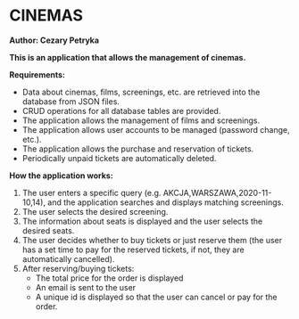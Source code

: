 # CINEMAS
**Author: Cezary Petryka**

**This is an application that allows the management of cinemas.**

**Requirements:**
- Data about cinemas, films, screenings, etc. are retrieved into the database from JSON files.
- CRUD operations for all database tables are provided.
- The application allows the management of films and screenings.
- The application allows user accounts to be managed (password change, etc.).
- The application allows the purchase and reservation of tickets.
- Periodically unpaid tickets are automatically deleted.

**How the application works:**
1. The user enters a specific query (e.g. AKCJA,WARSZAWA,2020-11-10,14), and the application searches and displays matching screenings.
2. The user selects the desired screening.
3. The information about seats is displayed and the user selects the desired seats.
4. The user decides whether to buy tickets or just reserve them (the user has a set time to pay for the reserved tickets, if not, they are automatically cancelled).
5. After reserving/buying tickets:
   - The total price for the order is displayed
   - An email is sent to the user
   - A unique id is displayed so that the user can cancel or pay for the order.